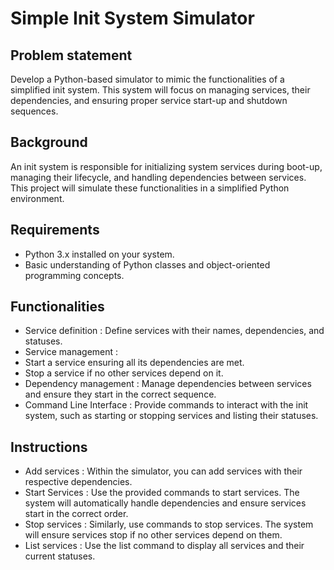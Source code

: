 # Simple Init System Simulator


## Problem statement 
 Develop a Python-based simulator to mimic the functionalities of a simplified init system. This system will focus on managing services, their dependencies, and ensuring proper service start-up and shutdown sequences.

## Background
 An init system is responsible for initializing system services during boot-up, managing their lifecycle, and handling dependencies between services. This project will simulate these functionalities in a simplified Python environment.

## Requirements
 * Python 3.x installed on your system.
 * Basic understanding of Python classes and object-oriented programming concepts.

## Functionalities
 * Service definition : Define services with their names, dependencies, and statuses.
 * Service management : 
  * Start a service ensuring all its dependencies are met.
  * Stop a service if no other services depend on it.
 * Dependency management : Manage dependencies between services and ensure they start in the correct sequence.
 * Command Line Interface : Provide commands to interact with the init system, such as starting or stopping services and listing their statuses.

## Instructions
 * Add services :  Within the simulator, you can add services with their respective dependencies.
 * Start Services : Use the provided commands to start services. The system will automatically handle dependencies and ensure services start in the correct order.
 * Stop services : Similarly, use commands to stop services. The system will ensure services stop if no other services depend on them.
 * List services : Use the list command to display all services and their current statuses.

